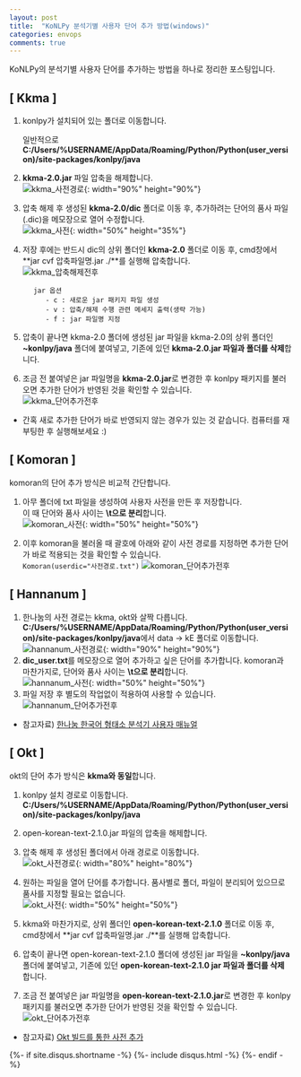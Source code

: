 ```yaml
---
layout: post
title:  "KoNLPy 분석기별 사용자 단어 추가 방법(windows)"
categories: envops
comments: true
---
```


KoNLPy의 분석기별 사용자 단어를 추가하는 방법을 하나로 정리한 포스팅입니다.

## **[ Kkma ]**
1. konlpy가 설치되어 있는 폴더로 이동합니다.

   일반적으로
   **C:/Users/%USERNAME/AppData/Roaming/Python/Python(user_version)/site-packages/konlpy/java**

2. **kkma-2.0.jar** 파일 압축을 해제합니다.  
   ![kkma_사전경로](https://user-images.githubusercontent.com/49242144/139682552-63bb20e7-1c39-4628-93e8-47005f845de8.png){: width="90%" height="90%"}

3. 압축 해제 후 생성된 **kkma-2.0/dic** 폴더로 이동 후, 추가하려는 단어의 품사 파일(.dic)을 메모장으로 열어 수정합니다.  
   ![kkma_사전](https://user-images.githubusercontent.com/49242144/139682558-aa6ce4d1-9ff3-460c-bdc1-a0707635521c.PNG){: width="50%" height="35%"}

4. 저장 후에는 반드시 dic의 상위 폴더인 **kkma-2.0** 폴더로 이동 후, cmd창에서 **jar cvf 압축파일명.jar ./**를 실행해 압축합니다.  
   ![kkma_압축해제전후](https://user-images.githubusercontent.com/49242144/139684013-3afe098a-2881-4644-bb35-82903c2e7140.png)
``````
      jar 옵션
         - c : 새로운 jar 패키지 파일 생성
         - v : 압축/해제 수행 관련 메세지 출력(생략 가능)
         - f : jar 파일명 지정
``````
5. 압축이 끝나면 kkma-2.0 폴더에 생성된 jar 파일을 kkma-2.0의 상위 폴더인 **~konlpy/java** 폴더에 붙여넣고, 기존에 있던 **kkma-2.0.jar 파일과 폴더를 삭제**합니다.

6. 조금 전 붙여넣은 jar 파일명을 **kkma-2.0.jar**로 변경한 후 konlpy 패키지를 불러오면 추가한 단어가 반영된 것을 확인할 수 있습니다.  
   ![kkma_단어추가전후](https://user-images.githubusercontent.com/49242144/139684010-b2a2c1ba-326e-4a5e-bcf5-e215bc1776cf.png)
   
* 간혹 새로 추가한 단어가 바로 반영되지 않는 경우가 있는 것 같습니다. 컴퓨터를 재부팅한 후 실행해보세요 :)


## **[ Komoran ]**
komoran의 단어 추가 방식은 비교적 간단합니다.

1. 아무 폴더에 txt 파일을 생성하여 사용자 사전을 만든 후 저장합니다.  
   이 때 단어와 품사 사이는 **\t으로 분리**합니다.  
   ![komoran_사전](https://user-images.githubusercontent.com/49242144/139682360-49bff9c8-e69e-48a9-8d6e-5c7a78767101.PNG){: width="50%" height="50%"}
   
2. 이후 komoran을 불러올 때 괄호에 아래와 같이 사전 경로를 지정하면 추가한 단어가 바로 적용되는 것을 확인할 수 있습니다.  
`Komoran(userdic="사전경로.txt")`
   ![komoran_단어추가전후](https://user-images.githubusercontent.com/49242144/139684016-d1590caf-e72b-4a26-9366-37e5a9601429.png)


## **[ Hannanum ]**
1. 한나눔의 사전 경로는 kkma, okt와 살짝 다릅니다.
   **C:/Users/%USERNAME/AppData/Roaming/Python/Python(user_version)/site-packages/konlpy/java**에서 data -> kE 폴더로 이동합니다.    
   ![hannanum_사전경로](https://user-images.githubusercontent.com/49242144/139681721-9dfe464b-7b97-4ffb-a40e-a9d171202376.png){: width="90%" height="90%"}
2. **dic_user.txt**를 메모장으로 열어 추가하고 싶은 단어를 추가합니다.
   komoran과 마찬가지로, 단어와 품사 사이는 **\t으로 분리**합니다.  
   ![hannanum_사전](https://user-images.githubusercontent.com/49242144/139681720-6cf9be90-d7e2-48b5-8116-472eb01b4ed0.PNG){: width="50%" height="50%"}
3. 파일 저장 후 별도의 작업없이 적용하여 사용할 수 있습니다.  
   ![hannanum_단어추가전후](https://user-images.githubusercontent.com/49242144/139684459-4291439d-42fa-4525-bd83-bef3d4ebcc22.png)

* 참고자료) 
[한나눔 한국어 형태소 분석기 사용자 매뉴얼](https://www.sketchengine.eu/wp-content/uploads/Original-HanNanum-manual.pdf)


## **[ Okt ]**
okt의 단어 추가 방식은 **kkma와 동일**합니다.

1. konlpy 설치 경로로 이동합니다.  
   **C:/Users/%USERNAME/AppData/Roaming/Python/Python(user_version)/site-packages/konlpy/java**
   
2. open-korean-text-2.1.0.jar 파일의 압축을 해제합니다.
   
3. 압축 해제 후 생성된 폴더에서 아래 경로로 이동합니다.  
   ![okt_사전경로](https://user-images.githubusercontent.com/49242144/139682368-18f53d1c-b3a3-4450-aaf2-21b16875a7c3.PNG){: width="80%" height="80%"}

4. 원하는 파일을 열어 단어를 추가합니다. 품사별로 폴더, 파일이 분리되어 있으므로 품사를 지정할 필요는 없습니다.  
   ![okt_사전](https://user-images.githubusercontent.com/49242144/139682365-f7e6d7d6-cd21-4beb-aed4-1c23f4a95d8b.PNG){: width="50%" height="50%"}

5. kkma와 마찬가지로, 상위 폴더인 **open-korean-text-2.1.0** 폴더로 이동 후, cmd창에서 **jar cvf 압축파일명.jar ./**를 실행해 압축합니다.
   
6. 압축이 끝나면 open-korean-text-2.1.0 폴더에 생성된 jar 파일을 **~konlpy/java** 폴더에 붙여넣고, 기존에 있던 **open-korean-text-2.1.0 jar 파일과 폴더를 삭제**합니다.

7. 조금 전 붙여넣은 jar 파일명을 **open-korean-text-2.1.0.jar**로 변경한 후 konlpy 패키지를 불러오면 추가한 단어가 반영된 것을 확인할 수 있습니다.  
   ![okt_단어추가전후](https://user-images.githubusercontent.com/49242144/139684020-be0a25d5-cc54-422c-9b8d-2216fc713e5c.png)
   
* 참고자료) [Okt 빌드를 통한 사전 추가](https://github.com/hexists/test_konlpy/issues/2)


{%- if site.disqus.shortname -%}
   {%- include disqus.html -%}
{%- endif -%}